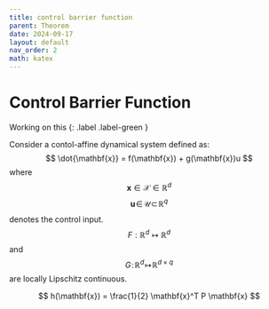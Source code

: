 ```yaml
---
title: control barrier function
parent: Theorem
date: 2024-09-17
layout: default
nav_order: 2
math: katex
---
```


# Control Barrier Function

Working on this 
{: .label .label-green }

Consider a contol-affine dynamical system defined as:
$$
\dot{\mathbf{x}} = f(\mathbf{x}) + g(\mathbf{x})u
$$
where $$\mathbf{x}\in\mathcal{X}\in\mathbb{R}^{d}$$ $$\mathbf{u}_\!\in\!\mathcal{U}\!\subset\!\mathbb{R}^{q}$$ denotes the control input. $$F:\mathbb{R}^{d} \mapsto \mathbb{R}^{d}$$ and $$G\!:\!\mathbb{R}^{d}\!\mapsto\!\mathbb{R}^{d\times q}$$ are locally Lipschitz continuous.

$$
h(\mathbf{x}) = \frac{1}{2} \mathbf{x}^T P \mathbf{x}
$$